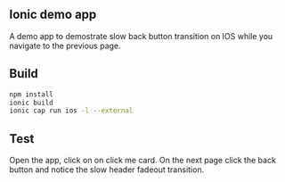 ## Ionic demo app

A demo app to demostrate slow back button transition on IOS while you navigate to the previous page.

## Build

```sh
npm install
ionic build
ionic cap run ios -l --external
```

## Test

Open the app, click on on click me card. On the next page click the back button and notice the slow header fadeout transition.